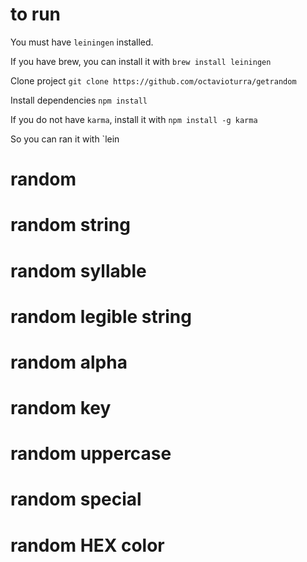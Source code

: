 # to run

You must have `leiningen` installed.

If you have brew, you can install it with `brew install leiningen`

Clone project `git clone https://github.com/octavioturra/getrandom`

Install dependencies `npm install`

If you do not have `karma`, install it with `npm install -g karma`

So you can ran it with `lein

# random

# random string

# random syllable

# random legible string

# random alpha

# random key

# random uppercase

# random special

# random HEX color
